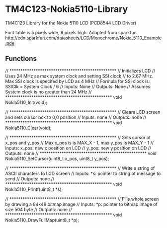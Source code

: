 # TM4C123-Nokia5110-Library
TM4C123 Library for the Nokia 5110 LCD (PCD8544 LCD Driver)

Font table is 5 pixels wide, 8 pixels high. Adapted from sparkfun http://cdn.sparkfun.com/datasheets/LCD/Monochrome/Nokia_5110_Example.pde

## Functions
// *************************************************
// Initializes LCD
// Uses 24 MHz as max system clock and setting SSI clock
// to 2.67 MHz. Max SSI clock is specifed by LCD as 4 MHz
// Formula for SSI clock is: SSIClk = System Clock / 6
// Inputs:  None
// Outputs: None
// Assumes: System clock is no greater than 24 MHz
// *************************************************
void Nokia5110_Init(void);

// *************************************************
// Clears LCD screen and sets cursor bck to 0,0 position
// Inputs:  none
// Outputs: none
// *************************************************
void Nokia5110_Clear(void);

// *************************************************
// Sets cursor at x_pos and y_pos
// Max x_pos is is MAX_X - 1, max y_pos is MAX_Y - 1
// Inputs:  x_pos: new x position on LCD
//          y_pos: new y position on LCD
// Outputs: none
// *************************************************
void Nokia5110_SetCursor(uint8_t x_pos, uint8_t y_pos);

// *************************************************
// Write a string of ASCII characters to LCD screen
// Inputs:  *s: pointer to string of message to send
// Outputs: none
// *************************************************
void Nokia5110_Printf(uint8_t *s);

// *************************************************
// Fills whole screen by drawing a 84x48 bitmap image
// Inputs:  *p: pointer to bitmap image of size 504 byte
// Outputs: none
// *************************************************
void Nokia5110_DrawFullMap(uint8_t *p);
